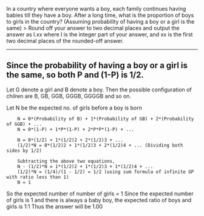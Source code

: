 In a country where everyone wants a boy, each family continues having babies till they have a boy. After a long time, what is the proportion of boys to girls in the country? (Assuming probability of having a boy or a girl is the same) > Round off your answer to two decimal places and output the answer as I.xx where I is the integer part of your answer, and xx is the first two decimal places of the rounded-off answer.

---

## Since the probability of having a boy or a girl is the same, so both P and (1-P) is 1/2.

Let G denote a girl and B denote a boy. Then the possible configuration of chilren are B, GB, GGB, GGGB, GGGGB and so on.

Let N be the expected no. of girls before a boy is born

```
    N = 0*(Probability of B) + 1*(Probability of GB) + 2*(Probability of GGB) + ...
    N = 0*(1-P) + 1*P*(1-P) + 2*P*P*(1-P) + ...

    N = 0*(1/2) + 1*(1/2)2 + 2*(1/2)3 + ...
    (1/2)*N = 0*(1/2)2 + 1*(1/2)3 + 2*(1/2)4 + ... (Dividing both sides by 1/2)

    Subtracting the above two equations,
    N - (1/2)*N = 1*(1/2)2 + 1*(1/2)3 + 1*(1/2)4 + ...
    (1/2)*N = (1/4)/(1 - 1/2) = 1/2 (using sum formula of infinite GP with ratio less than 1)
    N = 1
```

So the expected number of number of girls = 1
Since the expected number of girls is 1 and there is always a baby boy, the expected ratio of boys and girls is 1:1
Thus the answer will be 1.00
